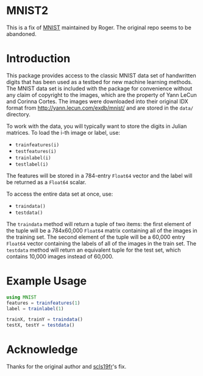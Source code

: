# MNIST2

This is a fix of [MNIST](https://github.com/johnmyleswhite/MNIST.jl) maintained by Roger. The original
repo seems to be abandoned.

# Introduction

This package provides access to the classic MNIST data set of
handwritten digits that has been used as a testbed for new
machine learning methods. The MNIST data set is included with
the package for convenience without any claim of copyright to
the images, which are the property of Yann LeCun and Corinna
Cortes. The images were downloaded into their original IDX
format from http://yann.lecun.com/exdb/mnist/ and are stored
in the `data/` directory.

To work with the data, you will typically want to store the digits
in Julian matrices. To load the i-th image or label, use:

* `trainfeatures(i)`
* `testfeatures(i)`
* `trainlabel(i)`
* `testlabel(i)`

The features will be stored in a 784-entry `Float64` vector and
the label will be returned as a `Float64` scalar.

To access the entire data set at once, use:

* `traindata()`
* `testdata()`

The `traindata` method will return a tuple of two items: the first
element of the tuple will be a 784x60,000 `Float64` matrix
containing all of the images in the training set. The second element
of the tuple will be a 60,000 entry `Float64` vector containing
the labels of all of the images in the train set. The `testdata`
method will return an equivalent tuple for the test set, which contains
10,000 images instead of 60,000.

# Example Usage

```julia
using MNIST
features = trainfeatures(1)
label = trainlabel(1)

trainX, trainY = traindata()
testX, testY = testdata()
```

# Acknowledge

Thanks for the original author and [scls19fr](https://github.com/scls19fr)'s fix.
